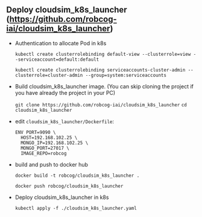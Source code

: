 ## Deploy cloudsim_k8s_launcher (https://github.com/robcog-iai/cloudsim_k8s_launcher)


* Authentication to allocate Pod in k8s

  `kubectl create clusterrolebinding default-view --clusterrole=view --serviceaccount=default:default`
  
  `kubectl create clusterrolebinding serviceaccounts-cluster-admin --clusterrole=cluster-admin --group=system:serviceaccounts`
  
* Build cloudsim_k8s_launcher image. (You can skip cloning the project if you have already the project in your PC)

  `git clone https://github.com/robcog-iai/cloudsim_k8s_launcher`
  `cd cloudsim_k8s_launcher`
  
* edit `cloudsim_k8s_launcher/Dockerfile`:
  
  ```
  ENV PORT=9090 \                  
    HOST=192.168.102.25 \
    MONGO_IP=192.168.102.25 \
    MONGO_PORT=27017 \
    IMAGE_REPO=robcog
  ```

* build and push to docker hub
  
  `docker build -t robcog/cloudsim_k8s_launcher .`
  
  `docker push robcog/cloudsim_k8s_launcher`
  
* Deploy cloudsim_k8s_launcher in k8s

  `kubectl apply -f ./cloudsim_k8s_launcher.yaml`

